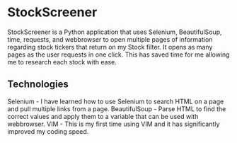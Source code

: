 # StockScreener
StockScreener is a Python application that uses Selenium, BeautifulSoup, time, requests, and webbrowser to open multiple pages of information regarding stock tickers that return on my Stock filter. It opens as many pages as the user requests in one click. This has saved time for me allowing me to research each stock with ease.

## Technologies
Selenium - I have learned how to use Selenium to search HTML on a page and pull multiple links from a page.
BeautifulSoup - Parse HTML to find the correct values and apply them to a variable that can be used with webbrowser.
VIM - This is my first time using VIM and it has significantly improved my coding speed.





